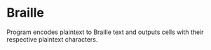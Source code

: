 # Braille

Program encodes plaintext to Braille text and outputs cells with their respective plaintext characters.
